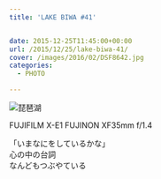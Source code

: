 ```yaml
---
title: 'LAKE BIWA #41'


date: 2015-12-25T11:45:00+00:00
url: /2015/12/25/lake-biwa-41/
cover: /images/2016/02/DSF8642.jpg
categories:
  - PHOTO

---
```

<!--more-->
 ![琵琶湖](/images/2016/02/DSF8648.jpg "琵琶湖")

FUJIFILM X-E1 FUJINON XF35mm f/1.4

「いまなにをしているかな」  
心の中の台詞  
なんどもつぶやている
